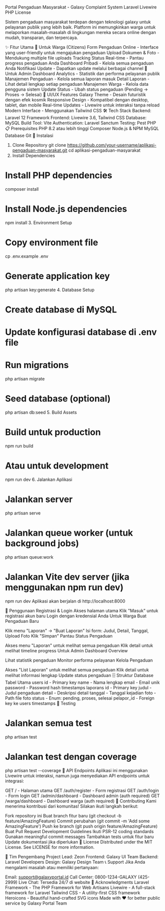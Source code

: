 Portal Pengaduan Masyarakat - Galaxy Complaint System
Laravel Livewire PHP License

Sistem pengaduan masyarakat terdepan dengan teknologi galaxy untuk pelayanan publik yang lebih baik. Platform ini memungkinkan warga untuk melaporkan masalah-masalah di lingkungan mereka secara online dengan mudah, transparan, dan terpercaya.

✨ Fitur Utama
👥 Untuk Warga (Citizens)
Form Pengaduan Online - Interface yang user-friendly untuk mengajukan pengaduan
Upload Dokumen & Foto - Mendukung multiple file uploads
Tracking Status Real-time - Pantau progress pengaduan Anda
Dashboard Pribadi - Kelola semua pengaduan Anda
Notifikasi Update - Dapatkan update melalui berbagai channel
🏢 Untuk Admin
Dashboard Analytics - Statistik dan performa pelayanan publik
Manajemen Pengaduan - Kelola semua laporan masuk
Detail Laporan - Lihat detail lengkap setiap pengaduan
Manajemen Warga - Kelola data pengguna sistem
Update Status - Ubah status pengaduan (Pending → Proses → Selesai)
🎨 UI/UX Features
Galaxy Theme - Desain futuristik dengan efek kosmik
Responsive Design - Kompatibel dengan desktop, tablet, dan mobile
Real-time Updates - Livewire untuk interaksi tanpa reload
Modern Interface - Menggunakan Tailwind CSS
🛠 Tech Stack
Backend: Laravel 12 Framework
Frontend: Livewire 3.6, Tailwind CSS
Database: MySQL
Build Tool: Vite
Authentication: Laravel Sanctum
Testing: Pest PHP
📋 Prerequisites
PHP 8.2 atau lebih tinggi
Composer
Node.js & NPM
MySQL Database
Git
🚀 Instalasi
1. Clone Repository
git clone https://github.com/your-username/aplikasi-pengaduan-masyarakat.git
cd aplikasi-pengaduan-masyarakat
2. Install Dependencies
# Install PHP dependencies
composer install

# Install Node.js dependencies
npm install
3. Environment Setup
# Copy environment file
cp .env.example .env

# Generate application key
php artisan key:generate
4. Database Setup
# Create database di MySQL
# Update konfigurasi database di .env file

# Run migrations
php artisan migrate

# Seed database (optional)
php artisan db:seed
5. Build Assets
# Build untuk production
npm run build

# Atau untuk development
npm run dev
6. Jalankan Aplikasi
# Jalankan server
php artisan serve

# Jalankan queue worker (untuk background jobs)
php artisan queue:work

# Jalankan Vite dev server (jika menggunakan npm run dev)
npm run dev
Aplikasi akan berjalan di http://localhost:8000

📖 Penggunaan
Registrasi & Login
Akses halaman utama
Klik "Masuk" untuk registrasi akun baru
Login dengan kredensial Anda
Untuk Warga
Buat Pengaduan Baru

Klik menu "Laporan" → "Buat Laporan"
Isi form: Judul, Detail, Tanggal, Upload Foto
Klik "Simpan"
Pantau Status Pengaduan

Akses menu "Laporan" untuk melihat semua pengaduan
Klik detail untuk melihat timeline progress
Untuk Admin
Dashboard Overview

Lihat statistik pengaduan
Monitor performa pelayanan
Kelola Pengaduan

Akses "List Laporan" untuk melihat semua pengaduan
Klik detail untuk melihat informasi lengkap
Update status pengaduan
🗄 Struktur Database
Tabel Utama
users
id - Primary key
name - Nama lengkap
email - Email unik
password - Password hash
timestamps
laporans
id - Primary key
judul - Judul pengaduan
detail - Deskripsi detail
tanggal - Tanggal kejadian
foto - Path file foto
status - Enum: pending, proses, selesai
pelapor_id - Foreign key ke users
timestamps
🧪 Testing
# Jalankan semua test
php artisan test

# Jalankan test dengan coverage
php artisan test --coverage
📱 API Endpoints
Aplikasi ini menggunakan Livewire untuk interaksi, namun juga menyediakan API endpoints untuk integrasi:

GET / - Halaman utama
GET /auth/register - Form registrasi
GET /auth/login - Form login
GET /admin/dashboard - Dashboard admin (auth required)
GET /warga/dashboard - Dashboard warga (auth required)
🤝 Contributing
Kami menerima kontribusi dari komunitas! Silakan ikuti langkah berikut:

Fork repository ini
Buat branch fitur baru (git checkout -b feature/AmazingFeature)
Commit perubahan (git commit -m 'Add some AmazingFeature')
Push ke branch (git push origin feature/AmazingFeature)
Buat Pull Request
Development Guidelines
Ikuti PSR-12 coding standards
Gunakan meaningful commit messages
Tambahkan tests untuk fitur baru
Update dokumentasi jika diperlukan
📄 License
Distributed under the MIT License. See LICENSE for more information.

👥 Tim Pengembang
Project Lead: Zeon
Frontend: Galaxy UI Team
Backend: Laravel Developers
Design: Galaxy Design Team
📞 Support
Jika Anda mengalami masalah atau memiliki pertanyaan:

Email: support@galaxyportal.id
Call Center: 0800-1234-GALAXY (425-2999)
Live Chat: Tersedia 24/7 di website
🙏 Acknowledgments
Laravel Framework - The PHP Framework for Web Artisans
Livewire - A full-stack framework for Laravel
Tailwind CSS - A utility-first CSS framework
Heroicons - Beautiful hand-crafted SVG icons
Made with ❤ for better public service by Galaxy Portal Team
